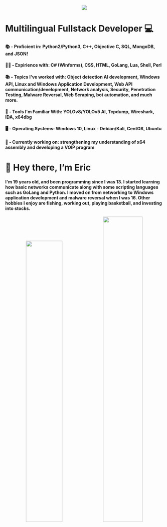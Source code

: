<p align="center">
    <img src="https://readme-typing-svg.herokuapp.com/?lines=Welcome+to+my+profile!;I%27m+Eric;Take+a+look+at+some+of+my+projects!&font=Fira%20Code&color=%200a2ff&center=true&width=600&height=50">
</p>
<h1>Multilingual Fullstack Developer 💻</h1>
<h4>📚 - Proficient in: Python2/Python3, C++, Objective C, SQL, MongoDB, and JSON!</h4>
<h4>👨‍💻 - Expirience with: C# (Winforms), CSS, HTML, GoLang, Lua, Shell, Perl
<h4>📚 - Topics I've worked with: Object detection AI development, Windows API, Linux and Windows Application Development, Web API communication/development, Network analysis, Security, Penetration Testing, Malware Reversal, Web Scraping, bot automation, and much more.</h4>
<h4>🧰 - Tools I'm Familiar With: YOLOv8/YOLOv5 AI, Tcpdump, Wireshark, IDA, x64dbg </h4>
<h4>🖥️ - Operating Systems: Windows 10, Linux - Debian/Kali, CentOS, Ubuntu
<h4>📙 - Currently working on: strengthening my understanding of x64 assembly and developing a VOIP program</h4>


<h1>👋 Hey there, I’m Eric</h1>
<h4>I'm 19 years old, and been programming since I was 13. I started learning how basic networks communicate along with some scripting languages such as GoLang and Python. I moved on from networking to Windows application development and malware reversal when I was 16. Other hobbies I enjoy are fishing, working out, playing basketball, and investing into stocks.</h4> 


<p align="center">
    <a href="https://leetcode.com/1337eric/"><img width="48%" src="https://leetcode.card.workers.dev/1337eric?theme=dark&font=baloo&extension=null&border=2&border_radius=8"></a>
    <a href="https://github.com/1337eric"><img width="50%" src="https://github-readme-stats.vercel.app/api/top-langs/?username=1337eric&theme=dark&hide=html,css,cmake&layout=compact&langs_count=5&bg_color=101010&hide_title=true"></a>
</p>
